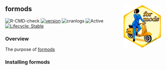 ## formods <img src="man/figures/logo.png" align="right" width="120" />

![R-CMD-check](https://github.com/john-harrold/formods/workflows/R-CMD-check/badge.svg)
[![version](https://www.r-pkg.org/badges/version/formods)](https://CRAN.R-project.org/package=formods)
![cranlogs](https://cranlogs.r-pkg.org/badges/formods) 
![Active](https://www.repostatus.org/badges/latest/active.svg)
[![Lifecycle: Stable](https://img.shields.io/badge/lifecycle-stable-brightgreen.svg)](https://lifecycle.r-lib.org/articles/stages.html)

### Overview  

The purpose of [formods](<https://formods.ubiquity.tools>)


### Installing formods
